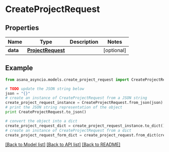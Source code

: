 # CreateProjectRequest


## Properties

Name | Type | Description | Notes
------------ | ------------- | ------------- | -------------
**data** | [**ProjectRequest**](ProjectRequest.md) |  | [optional] 

## Example

```python
from asana_asyncio.models.create_project_request import CreateProjectRequest

# TODO update the JSON string below
json = "{}"
# create an instance of CreateProjectRequest from a JSON string
create_project_request_instance = CreateProjectRequest.from_json(json)
# print the JSON string representation of the object
print CreateProjectRequest.to_json()

# convert the object into a dict
create_project_request_dict = create_project_request_instance.to_dict()
# create an instance of CreateProjectRequest from a dict
create_project_request_form_dict = create_project_request.from_dict(create_project_request_dict)
```
[[Back to Model list]](../README.md#documentation-for-models) [[Back to API list]](../README.md#documentation-for-api-endpoints) [[Back to README]](../README.md)


